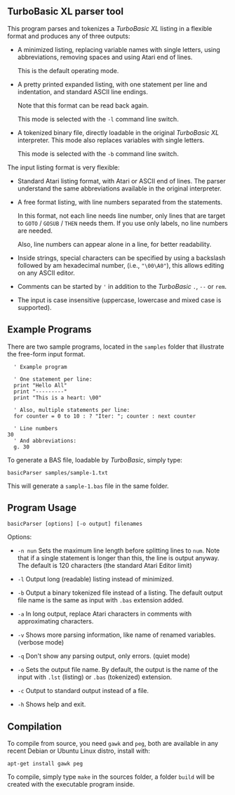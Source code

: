 TurboBasic XL parser tool
-------------------------

This program parses and tokenizes a _TurboBasic XL_ listing in a flexible format
and produces any of three outputs:

- A minimized listing, replacing variable names with single letters, using
  abbreviations, removing spaces and using Atari end of lines.

  This is the default operating mode.

- A pretty printed expanded listing, with one statement per line and
  indentation, and standard ASCII line endings.

  Note that this format can be read back again.

  This mode is selected with the `-l` command line switch.

- A tokenized binary file, directly loadable in the original _TurboBasic XL_
  interpreter.  This mode also replaces variables with single letters.

  This mode is selected with the `-b` command line switch.

The input listing format is very flexible:

- Standard Atari listing format, with Atari or ASCII end of lines.  The parser
  understand the same abbreviations available in the original interpreter.

- A free format listing, with line numbers separated from the statements.

  In this format, not each line needs line number, only lines that are target
  to `GOTO` / `GOSUB` / `THEN` needs them.  If you use only labels, no line
  numbers are needed.

  Also, line numbers can appear alone in a line, for better readability.

- Inside strings, special characters can be specified by using a backslash
  followed by am hexadecimal number, (i.e., `"\00\A0"`), this allows editing on
  any ASCII editor.

- Comments can be started by `'` in addition to the _TurboBasic_ `.`, `--` or
  `rem`.

- The input is case insensitive (uppercase, lowercase and mixed case is
  supported).


Example Programs
----------------

There are two sample programs, located in the `samples` folder that illustrate
the free-form input format.

```
  ' Example program

  ' One statement per line:
  print "Hello All"
  print "---------"
  print "This is a heart: \00"

  ' Also, multiple statements per line:
  for counter = 0 to 10 : ? "Iter: "; counter : next counter

  ' Line numbers
30
  ' And abbreviations:
  g. 30

```

To generate a BAS file, loadable by _TurboBasic_, simply type:

    basicParser samples/sample-1.txt

This will generate a `sample-1.bas` file in the same folder.


Program Usage
-------------

    basicParser [options] [-o output] filenames

Options:

- `-n nun`  Sets the maximum line length before splitting lines to `num`.
            Note that if a single statement is longer than this, the line
            is output anyway.
            The default is 120 characters (the standard Atari Editor limit)

- `-l`  Output long (readable) listing instead of minimized.

- `-b`  Output a binary tokenized file instead of a listing. The  default
  output file name is the same as input with `.bas` extension added.

- `-a`  In long output, replace Atari characters in comments with
  approximating characters.

- `-v`  Shows more parsing information, like name of renamed variables.
  (verbose mode)

- `-q`  Don't show any parsing output, only errors.  (quiet mode)

- `-o`  Sets the output file name.  By default, the output is the name of the
  input with `.lst` (listing) or `.bas` (tokenized) extension.

- `-c`  Output to standard output instead of a file.

- `-h`  Shows help and exit.


Compilation
-----------

To compile from source, you need `gawk` and `peg`, both are available in any
recent Debian or Ubuntu Linux distro, install with:

    apt-get install gawk peg

To compile, simply type `make` in the sources folder, a folder `build` will be
created with the executable program inside.


